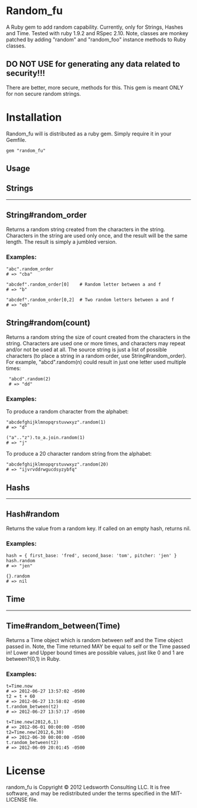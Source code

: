 Random_fu 
=========

A Ruby gem to add random capability.  Currently, only for Strings, Hashes and Time.  Tested with 
ruby 1.9.2 and RSpec 2.10.  Note, classes are monkey patched by adding "random" and "random_foo"
instance methods to Ruby classes. 

DO NOT USE for generating any data related to security!!!  
---------------------------------------------------------
There are better, more secure, methods for this.  This gem is meant ONLY for non secure
random strings.

Installation
============

Random_fu will is distributed as a ruby gem.  Simply require it in your Gemfile.

    gem "random_fu"

## Usage

## Strings
----------
## String#random_order

Returns a random string created from the characters in the string.  Characters in the string are used only once, and the result
will be the same length.  The result is simply a jumbled version.

### Examples:

    "abc".random_order
    # => "cba"
    
    "abcdef".random_order[0]    # Random letter between a and f
    # => "b"

    "abcdef".random_order[0,2]  # Two random letters between a and f
    # => "eb"

## String#random(count)

Returns a random string the size of count created from the characters in the string.  Characters are used one or more times, and
characters may repeat and/or not be used at all.  The source string is just a list of possible characters (to place a 
string in a random order, use String#random_order).  For example, "abcd".random(n) could result in 
just one letter used multiple times:

     "abcd".random(2)
     # => "dd"

### Examples:

To produce a random character from the alphabet:

    "abcdefghijklmnopqrstuvwxyz".random(1)
    # => "d"

    ("a".."z").to_a.join.random(1)
    # => "j"

To produce a 20 character random string from the alphabet:

    "abcdefghijklmnopqrstuvwxyz".random(20)
    # => "ijvrvddrwgucdsyzybfq"

## Hashs
--------------
## Hash#random
Returns the value from a random key.  If called on an empty hash, returns nil.

### Examples:

    hash = { first_base: 'fred', second_base: 'tom', pitcher: 'jen' }
    hash.random
    # => "jen"
    
    {}.random
    # => nil

## Time
--------------
## Time#random_between(Time)
Returns a Time object which is random between self and the Time object passed in. 
Note, the Time returned MAY be equal to self or the Time passed in!  Lower and 
Upper bound times are possible values, just like 0 and 1 are between?(0,1) in Ruby.

### Examples:

    t=Time.now
    # => 2012-06-27 13:57:02 -0500
    t2 = t + 60
    # => 2012-06-27 13:58:02 -0500
    t.random_between(t2)
    # => 2012-06-27 13:57:17 -0500

    t=Time.new(2012,6,1)
    # => 2012-06-01 00:00:00 -0500
    t2=Time.new(2012,6,30)
    # => 2012-06-30 00:00:00 -0500
    t.random_between(t2)
    # => 2012-06-09 20:01:45 -0500

License
=======

random_fu is Copyright © 2012 Ledsworth Consulting LLC.  It is free software, and may be 
redistributed under the terms specified in the MIT-LICENSE file. 
